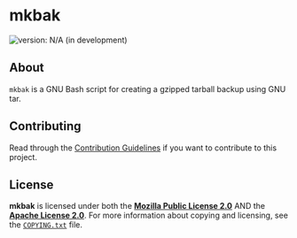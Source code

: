 <!--
  Copyright (c) 2023 Michael Federczuk
  SPDX-License-Identifier: CC-BY-SA-4.0
-->

# mkbak #

[version_shield]: https://img.shields.io/badge/version-N%2FA_(in_development)-important.svg
![version: N/A (in development)][version_shield]

## About ##

`mkbak` is a GNU Bash script for creating a gzipped tarball backup using GNU tar.

## Contributing ##

Read through the [Contribution Guidelines](CONTRIBUTING.md) if you want to contribute to this project.

## License ##

**mkbak** is licensed under both the [**Mozilla Public License 2.0**](LICENSES/MPL-2.0.txt) AND the
[**Apache License 2.0**](LICENSES/Apache-2.0.txt).
For more information about copying and licensing, see the [`COPYING.txt`](COPYING.txt) file.
